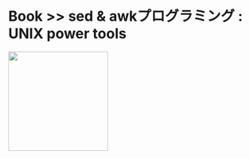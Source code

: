 # Book >> sed & awkプログラミング : UNIX power tools

<img src="https://images-na.ssl-images-amazon.com/images/I/51RTWMQVJML._SX371_BO1,204,203,200_.jpg" style="width: 200px"/>